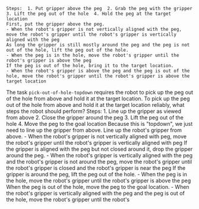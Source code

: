 
    Steps:  1. Put gripper above the peg  2. Grab the peg with the gripper  3. Lift the peg out of the hole  4. Hold the peg at the target location
    First, put the gripper above the peg.
    - When the robot's gripper is not vertically aligned with the peg, move the robot's gripper until the robot's gripper is vertically aligned with the peg
    As long the gripper is still mostly around the peg and the peg is not out of the hole, lift the peg out of the hole.
    - When the peg is in the hole, move the robot's gripper until the robot's gripper is above the peg
    If the peg is out of the hole, bring it to the target location.
    - When the robot's gripper is above the peg and the peg is out of the hole, move the robot's gripper until the robot's gripper is above the target location

The task `pick-out-of-hole-topdown` requires the robot to pick up the peg out of the hole from above and hold it at the target location.
To pick up the peg out of the hole from above and hold it at the target location reliably, what steps the robot should perform?
    Steps:  1. Line up the gripper as viewed from above  2. Close the gripper around the peg  3. Lift the peg out of the hole  4. Move the peg to the goal location
    Because this is "topdown", we just need to line up the gripper from above. Line up the robot's gripper from above.
    - When the robot's gripper is not vertically aligned with peg, move the robot's gripper until the robot's gripper is vertically aligned with peg
    If the gripper is aligned with the peg but not closed around it, drop the gripper around the peg.
    - When the robot's gripper is vertically aligned with the peg and the robot's gripper is not around the peg, move the robot's gripper until the robot's gripper is closed and the robot's gripper is near the peg
    If the gripper is around the peg, lift the peg out of the hole.
    - When the peg is in the hole, move the robot's gripper until the robot's gripper is above the peg
    When the peg is out of the hole, move the peg to the goal location.
    - When the robot's gripper is vertically aligned with the peg and the peg is out of the hole, move the robot's gripper until the robot's